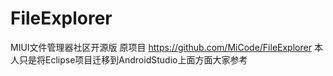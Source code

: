 # FileExplorer
MIUI文件管理器社区开源版  原项目 https://github.com/MiCode/FileExplorer 本人只是将Eclipse项目迁移到AndroidStudio上面方面大家参考
